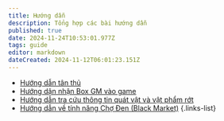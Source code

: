 ```yaml
---
title: Hướng dẫn
description: Tổng hợp các bài hướng dẫn
published: true
date: 2024-11-24T10:53:01.977Z
tags: guide
editor: markdown
dateCreated: 2024-11-12T06:01:23.151Z
---
```



- [Hướng dẫn tân thủ](/vi/guide/newbie)
- [Hướng dận nhận Box GM vào game](/vi/guide/box-gm)
- [Hướng dẫn tra cứu thông tin quát vật và vật phẩm rớt](/vi/guide/how-to-research-monsters-items)
- [Hướng dẫn về tính năng Chợ Đen (Black Market)](/vi/guide-black-market)
{.links-list}